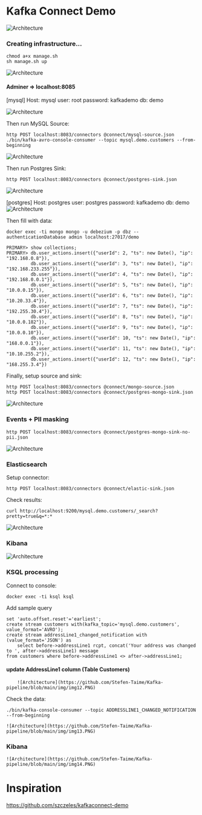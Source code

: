 # Kafka Connect Demo

![Architecture](https://github.com/Stefen-Taime/Kafka-pipeline/blob/main/Kafka%20(1).png)


### Creating infrastructure...

    chmod a+x manage.sh
    sh manage.sh up
 
![Architecture](https://github.com/Stefen-Taime/Kafka-pipeline/blob/main/img/img.PNG)

#### Adminer => localhost:8085
[mysql]
Host: mysql
user: root
password: kafkademo
db: demo

![Architecture](https://github.com/Stefen-Taime/Kafka-pipeline/blob/main/img/img2.PNG)

Then run MySQL Source:

    http POST localhost:8083/connectors @connect/mysql-source.json
    ./bin/kafka-avro-console-consumer --topic mysql.demo.customers --from-beginning

![Architecture](https://github.com/Stefen-Taime/Kafka-pipeline/blob/main/img/img3.PNG)

Then run Postgres Sink:

    http POST localhost:8083/connectors @connect/postgres-sink.json
    
![Architecture](https://github.com/Stefen-Taime/Kafka-pipeline/blob/main/img/img4.PNG)

[postgres]
Host: postgres
user: postgres
password: kafkademo
db: demo
![Architecture](https://github.com/Stefen-Taime/Kafka-pipeline/blob/main/img/img5.PNG)

Then fill with data:

    docker exec -ti mongo mongo -u debezium -p dbz --authenticationDatabase admin localhost:27017/demo

    PRIMARY> show collections;
    PRIMARY> db.user_actions.insert({"userId": 2, "ts": new Date(), "ip": "192.168.0.8"}),
             db.user_actions.insert({"userId": 3, "ts": new Date(), "ip": "192.168.233.255"}),
             db.user_actions.insert({"userId": 4, "ts": new Date(), "ip": "192.168.0.0.1"}),
             db.user_actions.insert({"userId": 5, "ts": new Date(), "ip": "10.0.0.15"}),
             db.user_actions.insert({"userId": 6, "ts": new Date(), "ip": "10.20.33.4"}),
             db.user_actions.insert({"userId": 7, "ts": new Date(), "ip": "192.255.30.4"}),
             db.user_actions.insert({"userId": 8, "ts": new Date(), "ip": "10.0.0.182"}),
             db.user_actions.insert({"userId": 9, "ts": new Date(), "ip": "10.0.0.10"}),
             db.user_actions.insert({"userId": 10, "ts": new Date(), "ip": "168.0.0.1"}),
             db.user_actions.insert({"userId": 11, "ts": new Date(), "ip": "10.10.255.2"}),
             db.user_actions.insert({"userId": 12, "ts": new Date(), "ip": "168.255.3.4"})
	     
Finally, setup source and sink:

    http POST localhost:8083/connectors @connect/mongo-source.json 
    http POST localhost:8083/connectors @connect/postgres-mongo-sink.json
    
 ![Architecture](https://github.com/Stefen-Taime/Kafka-pipeline/blob/main/img/img7.PNG)
   

### Events + PII masking

    http POST localhost:8083/connectors @connect/postgres-mongo-sink-no-pii.json
    
![Architecture](https://github.com/Stefen-Taime/Kafka-pipeline/blob/main/img/img8.PNG)

### Elasticsearch

Setup connector:

    http POST localhost:8083/connectors @connect/elastic-sink.json

Check results:

    curl http://localhost:9200/mysql.demo.customers/_search?pretty=true&q=*:*


![Architecture](https://github.com/Stefen-Taime/Kafka-pipeline/blob/main/img/img9.PNG)

### Kibana

![Architecture](https://github.com/Stefen-Taime/Kafka-pipeline/blob/main/img/img11.PNG)

### KSQL processing

Connect to console:

    docker exec -ti ksql ksql

Add sample query

	set 'auto.offset.reset'='earliest';
	create stream customers with(kafka_topic='mysql.demo.customers', value_format='AVRO');
	create stream addressLine1_changed_notification with (value_format='JSON') as 
	    select before->addressLine1 rcpt, concat('Your address was changed to ', after->addressLine1) message
	from customers where before->addressLine1 <> after->addressLine1;

 #### update AddressLine1 column (Table Customers)
		![Architecture](https://github.com/Stefen-Taime/Kafka-pipeline/blob/main/img/img12.PNG)
	
Check the data:

    ./bin/kafka-console-consumer --topic ADDRESSLINE1_CHANGED_NOTIFICATION --from-beginning
    
    ![Architecture](https://github.com/Stefen-Taime/Kafka-pipeline/blob/main/img/img13.PNG)
 ### Kibana
    ![Architecture](https://github.com/Stefen-Taime/Kafka-pipeline/blob/main/img/img14.PNG)
# Inspiration
https://github.com/szczeles/kafkaconnect-demo
